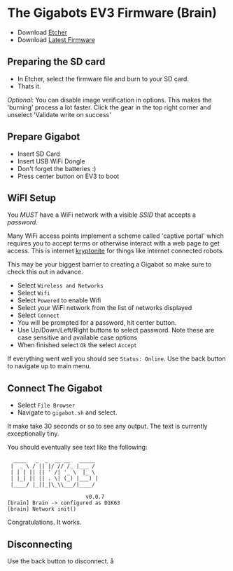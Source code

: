 # The Gigabots EV3 Firmware (Brain)


* Download [Etcher](https://etcher.io/)
* Download [Latest Firmware](https://www.dropbox.com/s/mpejtjwqydbhmko/gigabot-brain-0.0.5.zip?dl=0)


## Preparing the SD card

* In Etcher, select the firmware file and burn to your SD card.
* Thats it.

_Optional_:  You can disable image verification in options.  This makes the 'burning' process a lot faster.  Click the gear in the top right corner and unselect 'Validate write on success'


## Prepare Gigabot

* Insert SD Card
* Insert USB WiFi Dongle
* Don't forget the batteries :)
* Press center button on EV3 to boot


## WiFI Setup

You *MUST* have a WiFi network with a visible *SSID* that accepts a *password*. 
 
Many WiFi access points implement a scheme called 'captive portal' which requires you to accept terms or otherwise interact with a web page to get access.  This is internet [kryptonite](https://en.wikipedia.org/wiki/Kryptonite) for things like internet connected robots. 

This may be your biggest barrier to creating a Gigabot so make sure to check this out in advance.


* Select `Wireless and Networks`
* Select `Wifi`
* Select `Powered` to enable Wifi
* Select your WiFi network from the list of networks displayed
* Select `Connect`
* You will be prompted for a password, hit center button.
* Use Up/Down/Left/Right buttons to select password.  Note these are case sensitive and available case options
* When finished select `Ok` the select `Accept`

If everything went well you should see `Status: Online`. Use the back button to navigate up to main menu.


## Connect The Gigabot

* Select `File Browser`
* Navigate to `gigabot.sh` and select.

It make take 30 seconds or so to see any output.  The text is currently exceptionally tiny.

You should eventually see text like the following:

      ____   _  _  __ __   _____ 
     |  _ \ / || |/ // /_ |___ / 
     | | | || || ' /| '_ \  |_ \ 
     | |_| || || . \| (_) |___) |
     |____/ |_||_|\_\\___/|____/ 
                                 
                             v0.0.7
    [brain] Brain -> configured as D1K63
    [brain] Network init()
    
Congratulations.  It works.    

## Disconnecting

Use the back button to disconnect.
å